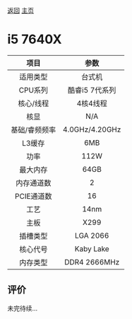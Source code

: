 [返回](../../../)  [主页](https://github.com/93Alliance/diy-pc/)

# i5 7640X


| 项目 | 参数 |
| :------: | :------: |
|适用类型 | 台式机|
|CPU系列| 酷睿i5 7代系列|
|核心/线程| 4核4线程|
|核显| N/A |
|基础/睿频频率 |4.0GHz/4.20GHz|
| L3缓存| 6MB|
|功率| 112W |
|最大内存| 64GB |
|内存通道数| 2|
|PCIE通道数| 16 |
|工艺|14nm |
|主板| X299 |
|插槽类型| LGA 2066 |
|核心代号|  Kaby Lake |
|内存类型| DDR4 2666MHz |

## 评价

 未完待续...